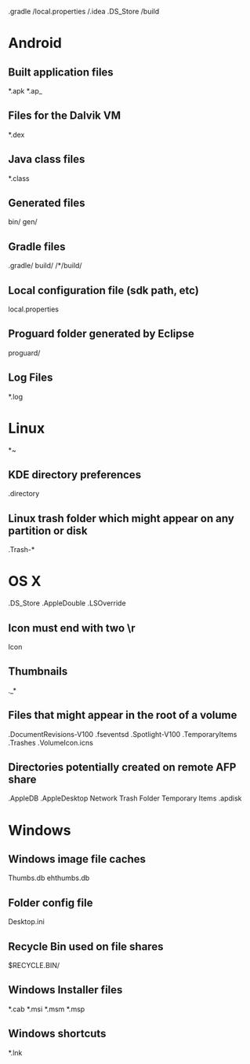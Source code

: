 .gradle
/local.properties
/.idea
.DS_Store
/build

# Android
## Built application files
*.apk
*.ap_

## Files for the Dalvik VM
*.dex

## Java class files
*.class

## Generated files
bin/
gen/

## Gradle files
.gradle/
build/
/*/build/

## Local configuration file (sdk path, etc)
local.properties

## Proguard folder generated by Eclipse
proguard/

## Log Files
*.log

# Linux
*~

## KDE directory preferences
.directory

## Linux trash folder which might appear on any partition or disk
.Trash-*

# OS X
.DS_Store
.AppleDouble
.LSOverride

## Icon must end with two \r
Icon


## Thumbnails
._*

## Files that might appear in the root of a volume
.DocumentRevisions-V100
.fseventsd
.Spotlight-V100
.TemporaryItems
.Trashes
.VolumeIcon.icns

## Directories potentially created on remote AFP share
.AppleDB
.AppleDesktop
Network Trash Folder
Temporary Items
.apdisk

# Windows
## Windows image file caches
Thumbs.db
ehthumbs.db

## Folder config file
Desktop.ini

## Recycle Bin used on file shares
$RECYCLE.BIN/

## Windows Installer files
*.cab
*.msi
*.msm
*.msp

## Windows shortcuts
*.lnk